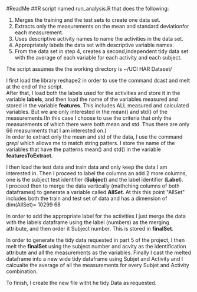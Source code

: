 #ReadMe
##R script named run_analysis.R that does the following:
1. Merges the training and the test sets to create one data set.  
2. Extracts only the measurements on the mean and standard deviationfor each measurement.  
3. Uses descriptive activity names to name the activities in the data set.  
4. Appropriately labels the data set with descriptive variable names.   
5. From the data set in step 4, creates a second,independent tidy data set with the average of each variable for each activity and each subject.  

The script assumes the the working directory is ~/UCI HAR Dataset/  

I first load the library reshape2 in order to use the command dcast and melt at the end of the script.  
After that, I load both the labels used for the activities and store it in the variable **labels**, and then load the name of the variables
measured and stored in the variable **features**. This includes ALL measured and calculated variables. But we are only interested in the mean() and std() of the measurements.(In this case I choose to use the criteria that only the measurements of which there were both mean and std. Thus there are only 66 measurments that I am interested on.)  
In order to extract only the mean and std of the  data, I use the command *grepl* which allows me to match string patters. I store the name of the variables that have the patterns mean() and std() in the variable **featuresToExtract**.  

I then load the test data and train data and only keep the data I am interested in. Then I proceed to label the columns an add 2 more columns, one is the subject test identifier (**Subject**) and the label identifier (**Label**).  
I proceed then to merge the data vertically (mathching columns of both dataframes) to generate a variable called **AllSet**. At this this point "AllSet" includes both the train and test set of data and has a dimension of  
dim(AllSet)= 10299    68  

In order to add the appropriate label for the activities I just merge the data with the labels dataframe using the label (numbers) as the merging attribute, and then order it Subject number. This is stored in **finalSet**.  

In order to generate the tidy data requested in part 5 of the project, I then melt the **finalSet** using the subject number and acvity as the identification attribute and all the measurements as the variables. Finally I cast the melted dataframe into a new wide tidy dataframe using Subjet and Activity and I calcualte the average of all the measurements for every  Subjet and Activity combination.  

To finish, I create the new file witht he tidy Data as requested.
